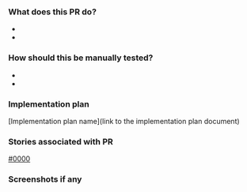 ### What does this PR do?

- 
- 

### How should this be manually tested?

- 
-

### Implementation plan

[Implementation plan name](link to the implementation plan document)

### Stories associated with PR

[#0000](https://www.pivotaltracker.com/story/show/0000)

### Screenshots if any

